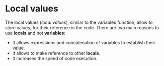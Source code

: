 # Local values
The local values (_local values_), similar to the variables function, allow to store values, for their reference in the code. 
There are two main reasons to use __locals__ and not __variables__:
- It allows expressions and concatenation of variables to establish their value.
- It allows to make reference to other __locals__.
- It increases the speed of code execution.

